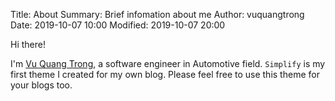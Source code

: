 Title: About
Summary: Brief infomation about me
Author: vuquangtrong
Date: 2019-10-07 10:00
Modified: 2019-10-07 20:00

Hi there!

I'm [Vu Quang Trong](), a software engineer in Automotive field.
`Simplify` is my first theme I created for my own blog. Please feel free to use this theme for your blogs too.
